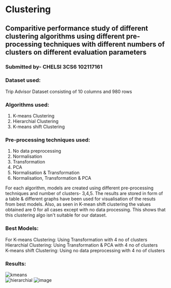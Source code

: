 # Clustering
## Comparitive performance study of different clustering algorithms using different pre-processing techniques with different numbers of clusters on different evaluation parameters
### Submitted by- CHELSI 3CS6 102117161    
### Dataset used:  
Trip Advisor Dataset consisting of 10 columns and 980 rows      
### Algorithms used:  
1. K-means Clustering  
2. Hierarchial Clustering  
3. K-means shift Clustering
  
### Pre-processing techniques used:  
1. No data preprocessing
2. Normalisation
3. Transformation
4. PCA
5. Normalisation & Transformation
6. Normalisation, Transformation & PCA  

For each algorithm, models are created using different pre-processing techniques and number of clusters- 3,4,5. The results are stored in form of a table & different graphs have been used for visualisation of the resuts from best models. Also, as seen in K-mean shift clustering the values obtained are 0 for all cases except with no data processing. This shows that this clustering algo isn't suitable for our dataset.  

### Best Models:  
For K-means Clustering: Using Transformation with 4 no of clusters  
Hierarchial Clustering: Using Transformation & PCA with 4 no of clusters  
K-means shift Clustering: Using no data preprocessing with 4 no of clusters    

 ### Results:  
  ![kmeans](https://github.com/cdr0101/Clustering_102117161_CS6/assets/117757108/b8631ba9-fc40-4ab6-8d55-fe83ae9317d2)      
  ![hierarchial](https://github.com/cdr0101/Clustering_102117161_CS6/assets/117757108/7db21342-8712-40e7-80df-b8e051c3c9f1)
  ![image](https://github.com/cdr0101/Clustering_102117161_CS6/assets/117757108/a22d62f9-06e3-4d1b-b73b-0f4fac167fe0)

